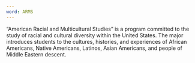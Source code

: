 ```yaml
---
word: ARMS
---
```


“American Racial and Multicultural Studies” is a program committed to the study of racial and cultural diversity within the United States. The major introduces students to the cultures, histories, and experiences of African Americans, Native Americans, Latinos, Asian Americans, and people of Middle Eastern descent.

